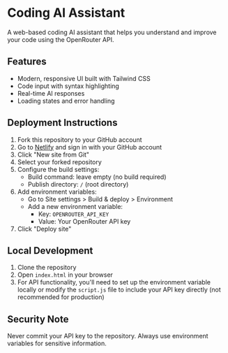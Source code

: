# Coding AI Assistant

A web-based coding AI assistant that helps you understand and improve your code using the OpenRouter API.

## Features

- Modern, responsive UI built with Tailwind CSS
- Code input with syntax highlighting
- Real-time AI responses
- Loading states and error handling

## Deployment Instructions

1. Fork this repository to your GitHub account
2. Go to [Netlify](https://www.netlify.com/) and sign in with your GitHub account
3. Click "New site from Git"
4. Select your forked repository
5. Configure the build settings:
   - Build command: leave empty (no build required)
   - Publish directory: `/` (root directory)
6. Add environment variables:
   - Go to Site settings > Build & deploy > Environment
   - Add a new environment variable:
     - Key: `OPENROUTER_API_KEY`
     - Value: Your OpenRouter API key
7. Click "Deploy site"

## Local Development

1. Clone the repository
2. Open `index.html` in your browser
3. For API functionality, you'll need to set up the environment variable locally or modify the `script.js` file to include your API key directly (not recommended for production)

## Security Note

Never commit your API key to the repository. Always use environment variables for sensitive information. 